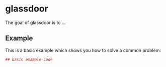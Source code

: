 # glassdoor

The goal of glassdoor is to ...

## Example

This is a basic example which shows you how to solve a common problem:

``` r
## basic example code
```
